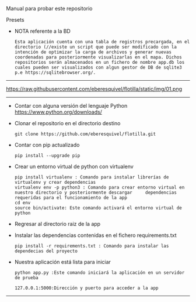 Manual para probar este repositorio

Presets

- NOTA referente a la BD
      
      Esta aplicación cuenta con una tabla de registros precargada, en el directorio (//existe un script que puede ser modificado con la intención de optimizar la carga de archivos y generar nuevas coordenadas para posteriormente visualizarlas en el mapa. Dichos repositorios serán almacenados en un fichero de nombre app.db los cuales pueden ser visualizados con algun gestor de DB de sqlite3 p.e https://sqlitebrowser.org/. 
_____
https://raw.githubusercontent.com/eberesquivel/flotilla/static/img/01.png
_____
      
- Contar con alguna versión del lenguaje Python       
      https://www.python.org/downloads/

- Clonar el repositorio en el directorio destino

      git clone https://github.com/eberesquivel/flotilla.git
- Contar con pip actualizado

      pip install --upgrade pip
- Crear un entorno virtual de python con virtualenv
      
      pip install virtualenv : Comando para instalar librerías de virtualenv y crear dependencias
      virtualenv env -p python3 : Comando para crear entorno virtual en nuestro directorio y posteriormente descargar     dependencias requeridas para el funcionamiento de la app
      cd env
      source bin/activate: Este comando activará el entorno virtual de python
- Regresar al directorio raiz de la app
      
- Instalar las dependencias contenidas en el fichero requirements.txt
      
      pip install -r requirements.txt : Comando para instalar las dependecias del proyecto


- Nuestra aplicación está lista para iniciar
      
      python app.py :Este comando iniciará la aplicación en un servidor de prueba 
      
      127.0.0.1:5000:Dirección y puerto para acceder a la app
____



      
